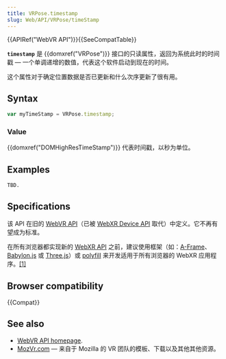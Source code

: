```yaml
---
title: VRPose.timestamp
slug: Web/API/VRPose/timeStamp
---
```


{{APIRef("WebVR API")}}{{SeeCompatTable}}

**`timestamp`** 是 {{domxref("VRPose")}} 接口的只读属性，返回为系统此时的时间戳 — 一个单调递增的数值，代表这个软件启动到现在的时间。

这个属性对于确定位置数据是否已更新和什么次序更新了很有用。

## Syntax

```js
var myTimeStamp = VRPose.timestamp;
```

### Value

{{domxref("DOMHighResTimeStamp")}} 代表时间戳，以秒为单位。

## Examples

```plain
TBD.
```

## Specifications

该 API 在旧的 [WebVR API](https://immersive-web.github.io/webvr/spec/1.1/)（已被 [WebXR Device API](https://immersive-web.github.io/webxr/) 取代）中定义。它不再有望成为标准。

在所有浏览器都实现新的 [WebXR API](/zh-CN/docs/Web/API/WebXR_Device_API/Fundamentals) 之前，建议使用框架（如：[A-Frame](https://aframe.io/)、[Babylon.js](https://www.babylonjs.com/) 或 [Three.js](https://threejs.org/)）或 [polyfill](https://github.com/immersive-web/webxr-polyfill) 来开发适用于所有浏览器的 WebXR 应用程序。[\[1\]](https://developer.oculus.com/documentation/web/port-vr-xr/)

## Browser compatibility

{{Compat}}

## See also

- [WebVR API homepage](/zh-CN/docs/Web/API/WebVR_API).
- [MozVr.com](http://mozvr.com/) — 来自于 Mozilla 的 VR 团队的模板、下载以及其他其他资源。
